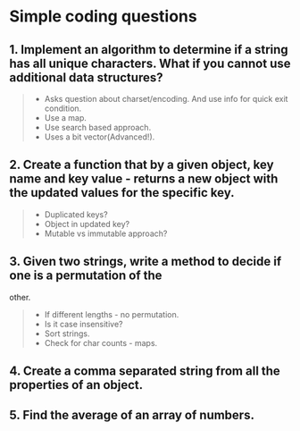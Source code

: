 # Simple coding questions

## 1. Implement an algorithm to determine if a string has all unique characters. What if you cannot use additional data structures?

> - Asks question about charset/encoding. And use info for quick exit condition.
> - Use a map.
> - Use search based approach.
> - Uses a bit vector(Advanced!).

## 2. Create a function that by a given object, key name and key value - returns a new object with the updated values for the specific key.

> - Duplicated keys?
> - Object in updated key?
> - Mutable vs immutable approach?

## 3. Given two strings, write a method to decide if one is a permutation of the
other.

> - If different lengths - no permutation.
> - Is it case insensitive?
> - Sort strings.
> - Check for char counts - maps.

## 4. Create a comma separated string from all the properties of an object.

## 5. Find the average of an array of numbers.
